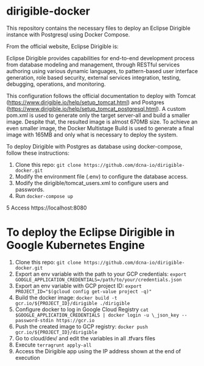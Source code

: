# dirigible-docker
This repository contains the necessary files to deploy an Eclipse Dirigible instance with Postgresql using Docker Compose.

From the official website, Eclipse Dirigible is:

Eclipse Dirigible provides capabilities for end-to-end development process from database modeling and management, through RESTful services authoring using various dynamic languages, to pattern-based user interface generation, role based security, external services integration, testing, debugging, operations, and monitoring.

This configuration follows the official documentation to deploy with Tomcat (https://www.dirigible.io/help/setup_tomcat.html) and Postgres (https://www.dirigible.io/help/setup_tomcat_postgresql.html). A custom pom.xml is used to generate only the target server-all and build a smaller image. Despite that, the resulted image is almost 670MB size. To achieve an even smaller image, the Docker Multistage Build is used to generate a final image with 165MB and only what is necessary to deploy the system.

To deploy Dirigible with Postgres as database using docker-compose, follow these instructions:

1. Clone this repo: 
``` git clone https://github.com/dcna-io/dirigible-docker.git ```
2. Modify the environment file (.env) to configure the database access.
3. Modify the dirigible/tomcat_users.xml to configure users and passwords.
4. Run ``` docker-compose up ```

5 Access https://localhost:8080

# To deploy the Eclipse Dirigible in Google Kubernetes Engine

1. Clone this repo:
``` git clone https://github.com/dcna-io/dirigible-docker.git ```
2. Export an env variable with the path to your GCP credentials:
``` export GOOGLE_APPLICATION_CREDENTIALS=/path/to/your/credentials.json ```
3. Export an env variable with GCP project ID:
``` export PROJECT_ID="$(gcloud config get-value project -q)" ```
4. Build the docker image:
``` docker build -t gcr.io/${PROJECT_ID}/dirigible ./dirigible ```
5. Configure docker to log in Google Cloud Registry
``` cat $GOOGLE_APPLICATION_CREDENTIALS | docker login -u \_json_key --password-stdin https://gcr.io ```
6. Push the created image to GCP registry:
``` docker push gcr.io/${PROJECT_ID}/dirigible ```
7. Go to cloud/dev/ and edit the variables in all .tfvars files
8. Execute ``` terragrunt apply-all ```
9. Access the Dirigible app using the IP address shown  at the end of execution
